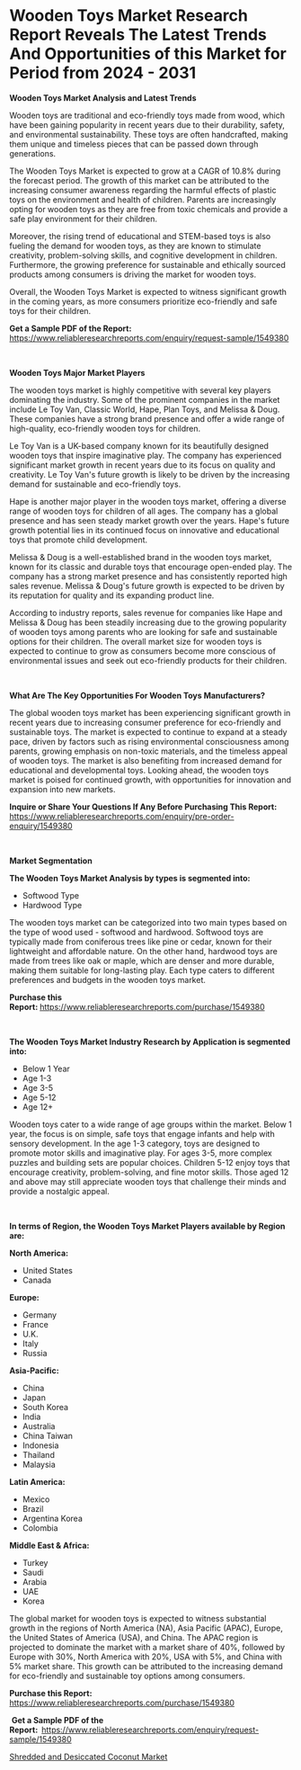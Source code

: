 <p><h1>Wooden Toys Market Research Report Reveals The Latest Trends And Opportunities of this Market for Period from 2024 - 2031</h1></p><p><strong>Wooden Toys Market Analysis and Latest Trends</strong></p>
<p><p>Wooden toys are traditional and eco-friendly toys made from wood, which have been gaining popularity in recent years due to their durability, safety, and environmental sustainability. These toys are often handcrafted, making them unique and timeless pieces that can be passed down through generations.</p><p>The Wooden Toys Market is expected to grow at a CAGR of 10.8% during the forecast period. The growth of this market can be attributed to the increasing consumer awareness regarding the harmful effects of plastic toys on the environment and health of children. Parents are increasingly opting for wooden toys as they are free from toxic chemicals and provide a safe play environment for their children.</p><p>Moreover, the rising trend of educational and STEM-based toys is also fueling the demand for wooden toys, as they are known to stimulate creativity, problem-solving skills, and cognitive development in children. Furthermore, the growing preference for sustainable and ethically sourced products among consumers is driving the market for wooden toys.</p><p>Overall, the Wooden Toys Market is expected to witness significant growth in the coming years, as more consumers prioritize eco-friendly and safe toys for their children.</p></p>
<p><strong>Get a Sample PDF of the Report:&nbsp;</strong> <a href="https://www.reliableresearchreports.com/enquiry/request-sample/1549380">https://www.reliableresearchreports.com/enquiry/request-sample/1549380</a></p>
<p>&nbsp;</p>
<p><strong>Wooden Toys Major Market Players</strong></p>
<p><p>The wooden toys market is highly competitive with several key players dominating the industry. Some of the prominent companies in the market include Le Toy Van, Classic World, Hape, Plan Toys, and Melissa & Doug. These companies have a strong brand presence and offer a wide range of high-quality, eco-friendly wooden toys for children.</p><p>Le Toy Van is a UK-based company known for its beautifully designed wooden toys that inspire imaginative play. The company has experienced significant market growth in recent years due to its focus on quality and creativity. Le Toy Van's future growth is likely to be driven by the increasing demand for sustainable and eco-friendly toys.</p><p>Hape is another major player in the wooden toys market, offering a diverse range of wooden toys for children of all ages. The company has a global presence and has seen steady market growth over the years. Hape's future growth potential lies in its continued focus on innovative and educational toys that promote child development.</p><p>Melissa & Doug is a well-established brand in the wooden toys market, known for its classic and durable toys that encourage open-ended play. The company has a strong market presence and has consistently reported high sales revenue. Melissa & Doug's future growth is expected to be driven by its reputation for quality and its expanding product line.</p><p>According to industry reports, sales revenue for companies like Hape and Melissa & Doug has been steadily increasing due to the growing popularity of wooden toys among parents who are looking for safe and sustainable options for their children. The overall market size for wooden toys is expected to continue to grow as consumers become more conscious of environmental issues and seek out eco-friendly products for their children.</p></p>
<p>&nbsp;</p>
<p><strong>What Are The Key Opportunities For Wooden Toys Manufacturers?</strong></p>
<p><p>The global wooden toys market has been experiencing significant growth in recent years due to increasing consumer preference for eco-friendly and sustainable toys. The market is expected to continue to expand at a steady pace, driven by factors such as rising environmental consciousness among parents, growing emphasis on non-toxic materials, and the timeless appeal of wooden toys. The market is also benefiting from increased demand for educational and developmental toys. Looking ahead, the wooden toys market is poised for continued growth, with opportunities for innovation and expansion into new markets.</p></p>
<p><strong>Inquire or Share Your Questions If Any Before Purchasing This Report:</strong> <a href="https://www.reliableresearchreports.com/enquiry/pre-order-enquiry/1549380">https://www.reliableresearchreports.com/enquiry/pre-order-enquiry/1549380</a></p>
<p>&nbsp;</p>
<p><strong>Market Segmentation</strong></p>
<p><strong>The Wooden Toys Market Analysis by types is segmented into:</strong></p>
<p><ul><li>Softwood Type</li><li>Hardwood Type</li></ul></p>
<p><p>The wooden toys market can be categorized into two main types based on the type of wood used - softwood and hardwood. Softwood toys are typically made from coniferous trees like pine or cedar, known for their lightweight and affordable nature. On the other hand, hardwood toys are made from trees like oak or maple, which are denser and more durable, making them suitable for long-lasting play. Each type caters to different preferences and budgets in the wooden toys market.</p></p>
<p><strong>Purchase this Report:&nbsp;</strong><a href="https://www.reliableresearchreports.com/purchase/1549380">https://www.reliableresearchreports.com/purchase/1549380</a></p>
<p>&nbsp;</p>
<p><strong>The Wooden Toys Market Industry Research by Application is segmented into:</strong></p>
<p><ul><li>Below 1 Year</li><li>Age 1-3</li><li>Age 3-5</li><li>Age 5-12</li><li>Age 12+</li></ul></p>
<p><p>Wooden toys cater to a wide range of age groups within the market. Below 1 year, the focus is on simple, safe toys that engage infants and help with sensory development. In the age 1-3 category, toys are designed to promote motor skills and imaginative play. For ages 3-5, more complex puzzles and building sets are popular choices. Children 5-12 enjoy toys that encourage creativity, problem-solving, and fine motor skills. Those aged 12 and above may still appreciate wooden toys that challenge their minds and provide a nostalgic appeal.</p></p>
<p>&nbsp;</p>
<p><strong>In terms of Region, the Wooden Toys Market Players available by Region are:</strong></p>
<p>
    <p> <strong> North America: </strong>
        <ul>
            <li>United States</li>
            <li>Canada</li>
        </ul>
        </p> 
    <p> <strong> Europe: </strong>
        <ul>
            <li>Germany</li>
            <li>France</li>
            <li>U.K.</li>
            <li>Italy</li>
            <li>Russia</li>
        </ul>
        </p> 
    <p> <strong> Asia-Pacific: </strong>
        <ul>
            <li>China</li>
            <li>Japan</li>
            <li>South Korea</li>
            <li>India</li>
            <li>Australia</li>
            <li>China Taiwan</li>
            <li>Indonesia</li>
            <li>Thailand</li>
            <li>Malaysia</li>
        </ul>
        </p> 
    <p> <strong> Latin America: </strong>
        <ul>
            <li>Mexico</li>
            <li>Brazil</li>
            <li>Argentina Korea</li>
            <li>Colombia</li>
        </ul>
        </p> 
    <p> <strong> Middle East & Africa: </strong>
        <ul>
            <li>Turkey</li>
            <li>Saudi</li>
            <li>Arabia</li>
            <li>UAE</li>
            <li>Korea</li>
        </ul>
    </p>
    </p>
<p><p>The global market for wooden toys is expected to witness substantial growth in the regions of North America (NA), Asia Pacific (APAC), Europe, the United States of America (USA), and China. The APAC region is projected to dominate the market with a market share of 40%, followed by Europe with 30%, North America with 20%, USA with 5%, and China with 5% market share. This growth can be attributed to the increasing demand for eco-friendly and sustainable toy options among consumers.</p></p>
<p><strong>Purchase this Report: </strong><a href="https://www.reliableresearchreports.com/purchase/1549380">https://www.reliableresearchreports.com/purchase/1549380</a></p>
<p>&nbsp;<strong>Get a Sample PDF of the Report:&nbsp;&nbsp;</strong><a href="https://www.reliableresearchreports.com/enquiry/request-sample/1549380">https://www.reliableresearchreports.com/enquiry/request-sample/1549380</a></p>
<p><strong></strong></p>
<p><p><a href="https://github.com/Alonsoolds3wq1d81czn8rbol/Market-Research-Report-List-1/blob/main/shredded-and-desiccated-coconut-market.md">Shredded and Desiccated Coconut Market</a></p></p>